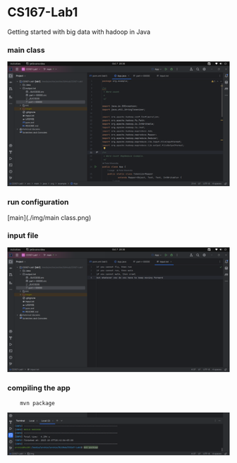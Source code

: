 # CS167-Lab1
Getting started with big data with hadoop in Java

### main class
![](img/main_class.png)

### run configuration
[main](./img/main class.png)

### input file
![](img/input_file.png)

### compiling the app
```shell
    mvn package
   ```
![](img/mvn.png)

